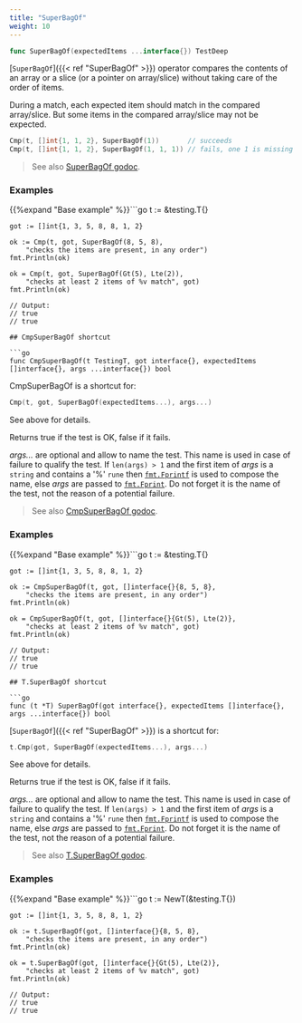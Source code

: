 ```yaml
---
title: "SuperBagOf"
weight: 10
---
```


```go
func SuperBagOf(expectedItems ...interface{}) TestDeep
```

[`SuperBagOf`]({{< ref "SuperBagOf" >}}) operator compares the contents of an array or a slice (or a
pointer on array/slice) without taking care of the order of items.

During a match, each expected item should match in the compared
array/slice. But some items in the compared array/slice may not be
expected.

```go
Cmp(t, []int{1, 1, 2}, SuperBagOf(1))       // succeeds
Cmp(t, []int{1, 1, 2}, SuperBagOf(1, 1, 1)) // fails, one 1 is missing
```


> See also [<i class='fas fa-book'></i> SuperBagOf godoc](https://godoc.org/github.com/maxatome/go-testdeep#SuperBagOf).

### Examples

{{%expand "Base example" %}}```go
	t := &testing.T{}

	got := []int{1, 3, 5, 8, 8, 1, 2}

	ok := Cmp(t, got, SuperBagOf(8, 5, 8),
		"checks the items are present, in any order")
	fmt.Println(ok)

	ok = Cmp(t, got, SuperBagOf(Gt(5), Lte(2)),
		"checks at least 2 items of %v match", got)
	fmt.Println(ok)

	// Output:
	// true
	// true

```{{% /expand%}}
## CmpSuperBagOf shortcut

```go
func CmpSuperBagOf(t TestingT, got interface{}, expectedItems []interface{}, args ...interface{}) bool
```

CmpSuperBagOf is a shortcut for:

```go
Cmp(t, got, SuperBagOf(expectedItems...), args...)
```

See above for details.

Returns true if the test is OK, false if it fails.

*args...* are optional and allow to name the test. This name is
used in case of failure to qualify the test. If `len(args) > 1` and
the first item of *args* is a `string` and contains a '%' `rune` then
[`fmt.Fprintf`](https://golang.org/pkg/fmt/#Fprintf) is used to compose the name, else *args* are passed to
[`fmt.Fprint`](https://golang.org/pkg/fmt/#Fprint). Do not forget it is the name of the test, not the
reason of a potential failure.


> See also [<i class='fas fa-book'></i> CmpSuperBagOf godoc](https://godoc.org/github.com/maxatome/go-testdeep#CmpSuperBagOf).

### Examples

{{%expand "Base example" %}}```go
	t := &testing.T{}

	got := []int{1, 3, 5, 8, 8, 1, 2}

	ok := CmpSuperBagOf(t, got, []interface{}{8, 5, 8},
		"checks the items are present, in any order")
	fmt.Println(ok)

	ok = CmpSuperBagOf(t, got, []interface{}{Gt(5), Lte(2)},
		"checks at least 2 items of %v match", got)
	fmt.Println(ok)

	// Output:
	// true
	// true

```{{% /expand%}}
## T.SuperBagOf shortcut

```go
func (t *T) SuperBagOf(got interface{}, expectedItems []interface{}, args ...interface{}) bool
```

[`SuperBagOf`]({{< ref "SuperBagOf" >}}) is a shortcut for:

```go
t.Cmp(got, SuperBagOf(expectedItems...), args...)
```

See above for details.

Returns true if the test is OK, false if it fails.

*args...* are optional and allow to name the test. This name is
used in case of failure to qualify the test. If `len(args) > 1` and
the first item of *args* is a `string` and contains a '%' `rune` then
[`fmt.Fprintf`](https://golang.org/pkg/fmt/#Fprintf) is used to compose the name, else *args* are passed to
[`fmt.Fprint`](https://golang.org/pkg/fmt/#Fprint). Do not forget it is the name of the test, not the
reason of a potential failure.


> See also [<i class='fas fa-book'></i> T.SuperBagOf godoc](https://godoc.org/github.com/maxatome/go-testdeep#T.SuperBagOf).

### Examples

{{%expand "Base example" %}}```go
	t := NewT(&testing.T{})

	got := []int{1, 3, 5, 8, 8, 1, 2}

	ok := t.SuperBagOf(got, []interface{}{8, 5, 8},
		"checks the items are present, in any order")
	fmt.Println(ok)

	ok = t.SuperBagOf(got, []interface{}{Gt(5), Lte(2)},
		"checks at least 2 items of %v match", got)
	fmt.Println(ok)

	// Output:
	// true
	// true

```{{% /expand%}}
